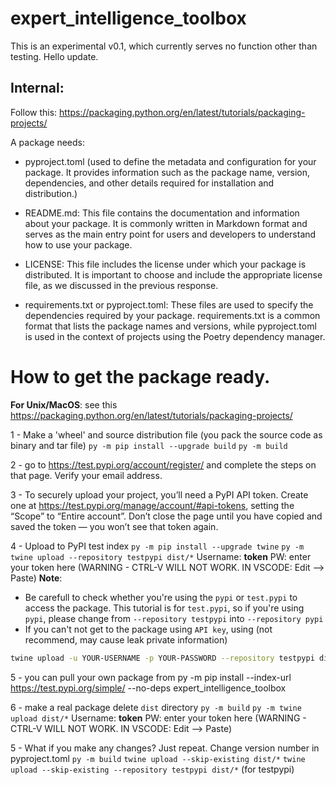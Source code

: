 # expert_intelligence_toolbox
This is an experimental v0.1, which currently serves no function other than testing.
Hello update.

## Internal:
Follow this:
https://packaging.python.org/en/latest/tutorials/packaging-projects/

A package needs:

- pyproject.toml (used to define the metadata and configuration for your package. It provides information such as the package name, version, dependencies, and other details required for installation and distribution.)
- README.md: This file contains the documentation and information about your package. It is commonly written in Markdown format and serves as the main entry point for users and developers to understand how to use your package.

- LICENSE: This file includes the license under which your package is distributed. It is important to choose and include the appropriate license file, as we discussed in the previous response.

- requirements.txt or pyproject.toml: These files are used to specify the dependencies required by your package. requirements.txt is a common format that lists the package names and versions, while pyproject.toml is used in the context of projects using the Poetry dependency manager.


# How to get the package ready.

**For Unix/MacOS**: see this https://packaging.python.org/en/latest/tutorials/packaging-projects/

1 - Make a 'wheel' and source distribution file (you pack the source code as binary and tar file)
`py -m pip install --upgrade build`
`py -m build`

2 - go to https://test.pypi.org/account/register/ and complete the steps on that page. Verify your email address.

3 - To securely upload your project, you’ll need a PyPI API token. Create one at https://test.pypi.org/manage/account/#api-tokens, setting the “Scope” to “Entire account”. Don’t close the page until you have copied and saved the token — you won’t see that token again.

4 - Upload to PyPI test index
`py -m pip install --upgrade twine`
`py -m twine upload --repository testpypi dist/*`
Username: __token__
PW: enter your token here (WARNING - CTRL-V WILL NOT WORK. IN VSCODE: Edit --> Paste)
**Note**: 
- Be carefull to check whether you're using the `pypi` or `test.pypi` to access the package.
This tutorial is for `test.pypi`, so if you're using `pypi`, please change from `--repository testpypi` into `--repository pypi`
- If you can't not get to the package using `API key`, using (not recommend, may cause leak private information)
```bash
twine upload -u YOUR-USERNAME -p YOUR-PASSWORD --repository testpypi dist/*
```

5 - you can pull your own package from 
py -m pip install --index-url https://test.pypi.org/simple/ --no-deps expert_intelligence_toolbox

6 - make a real package
delete `dist` directory
`py -m build`
`py -m twine upload dist/*`
Username: __token__
PW: enter your token here (WARNING - CTRL-V WILL NOT WORK. IN VSCODE: Edit --> Paste)


5 - What if you make any changes? Just repeat.
Change version number in pyproject.toml
`py -m build`
`twine upload --skip-existing dist/*`
`twine upload --skip-existing --repository testpypi dist/*` (for testpypi)